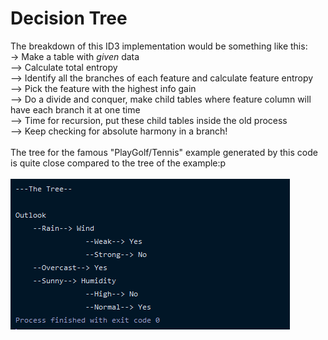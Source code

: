 # Decision Tree
The breakdown of this ID3 implementation would be something like this:\
-> Make a table with _given_ data\
--> Calculate total entropy\
--> Identify all the branches of each feature and calculate feature entropy\
--> Pick the feature with the highest info gain\
--> Do a divide and conquer, make child tables where feature column will have each branch it at one time\
--> Time for recursion, put these child tables inside the old process\
--> Keep checking for absolute harmony in a branch!\
<br>
The tree for the famous "PlayGolf/Tennis" example generated by this code is quite close compared to the tree of the example:p\
<br/>
![...](https://github.com/HasnatPranto/Decision-Tree_ML4/blob/master/.idea/decTree.PNG)
